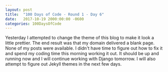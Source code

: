 ```yaml
---
layout: post
title:  "100 Days of Code - Round 1 - Day 6"
date:   2017-10-19 2000:00:00 -0600
categories: 100DaysOfCode
---
```


Yesterday I attempted to change the theme of this blog to make it look a little prettier. The end result was that my domain delivered a blank page. None of my posts were available. I didn't have time to figure out how to fix it and spend my coding time this morning working it out. It should be up and running now and I will continue working with Django tomorrow. I will also attempt to figure out Jekyll themes in the next few days.